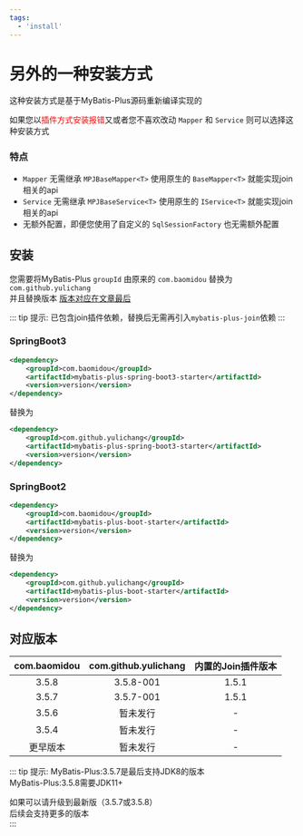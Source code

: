 ```yaml
---
tags:
  - 'install'
---
```


# 另外的一种安装方式

这种安装方式是基于MyBatis-Plus源码重新编译实现的  

如果您以<font color="red">插件方式安装报错</font>又或者您不喜欢改动 `Mapper` 和 `Service` 则可以选择这种安装方式

### 特点

* `Mapper` 无需继承 `MPJBaseMapper<T>` 使用原生的 `BaseMapper<T>` 就能实现join相关的api
* `Service` 无需继承 `MPJBaseService<T>` 使用原生的 `IService<T>` 就能实现join相关的api
* 无额外配置，即便您使用了自定义的 `SqlSessionFactory` 也无需额外配置

## 安装

您需要将MyBatis-Plus `groupId` 由原来的 `com.baomidou` 替换为 `com.github.yulichang`  
并且替换版本 [版本对应在文章最后](./install2.html#对应版本)

::: tip 提示:
已包含join插件依赖，替换后无需再引入`mybatis-plus-join`依赖
:::

### SpringBoot3

```xml
<dependency>
    <groupId>com.baomidou</groupId>
    <artifactId>mybatis-plus-spring-boot3-starter</artifactId>
    <version>version</version>
</dependency>
```

替换为

```xml
<dependency>
    <groupId>com.github.yulichang</groupId>
    <artifactId>mybatis-plus-spring-boot3-starter</artifactId>
    <version>version</version>
</dependency>
```

### SpringBoot2

```xml
<dependency>
    <groupId>com.baomidou</groupId>
    <artifactId>mybatis-plus-boot-starter</artifactId>
    <version>version</version>
</dependency>
```

替换为

```xml
<dependency>
    <groupId>com.github.yulichang</groupId>
    <artifactId>mybatis-plus-boot-starter</artifactId>
    <version>version</version>
</dependency>
```

## 对应版本

| com.baomidou | com.github.yulichang | 内置的Join插件版本 |
|:------------:|:--------------------:|:-----------:|
|    3.5.8     |      3.5.8-001       |    1.5.1    |
|    3.5.7     |      3.5.7-001       |    1.5.1    |
|    3.5.6     |         暂未发行         |      -      |
|    3.5.4     |         暂未发行         |      -      |
|     更早版本     |         暂未发行         |      -      |

::: tip 提示:
MyBatis-Plus:3.5.7是最后支持JDK8的版本   
MyBatis-Plus:3.5.8需要JDK11+     

如果可以请升级到最新版（3.5.7或3.5.8）  
后续会支持更多的版本  
:::
